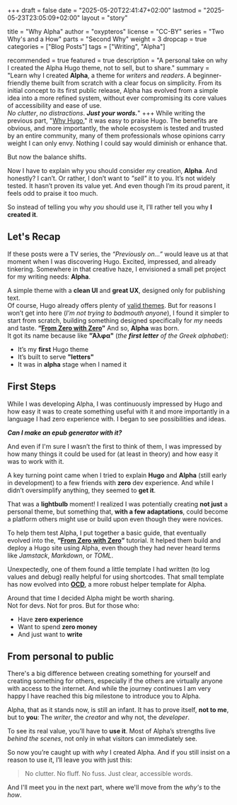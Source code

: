 +++
draft = false
date = "2025-05-20T22:41:47+02:00"
lastmod = "2025-05-23T23:05:09+02:00"
layout = "story"

title = "Why Alpha"
author = "oxypteros"
license = "CC-BY"
series = "Two Why's and a How"
  parts = "Second Why"
  weight = 3
dropcap = true
categories = ["Blog Posts"]
tags = ["Writing", "Alpha"]

recommended = true
featured = true
description = "A personal take on why I created the Alpha Hugo theme, not to sell, but to share."
summary = "Learn why I created **Alpha**, a theme for *writers* and *readers*. A beginner-friendly theme built from scratch with a clear focus on simplicity. From its initial concept to its first public release, Alpha has evolved from a simple idea into a more refined system, without ever compromising its core values of accessibility and ease of use.<br> *No clutter*, *no distractions*. ***Just your words.***"
+++
While writing the previous part, "[Why Hugo](./blog/why-hugo)," it was easy to praise Hugo. The benefits are obvious, and more importantly, the whole ecosystem is tested and trusted by an entire community, many of them professionals whose opinions carry weight I can only envy. Nothing I could say would diminish or enhance that.

But now the balance shifts.

Now I have to explain why you should consider *my* creation, **Alpha**. And honestly? I can’t. Or rather, I don’t want to *"sell"* it to you. It’s not widely tested. It hasn’t proven its value yet. And even though I’m its proud parent, it feels odd to praise it too much.

So instead of telling you why *you* should use it, I’ll rather tell you why **I created it**.

## Let's Recap

If these posts were a TV series, the *“Previously on…”* would leave us at that moment when I was discovering Hugo. Excited, impressed, and already tinkering. Somewhere in that creative haze, I envisioned a small pet project for my writing needs: **Alpha**.

A simple theme with a **clean UI** and **great UX**, designed only for publishing text.  
Of course, Hugo already offers plenty of [valid themes](https://themes.gohugo.io/). But for reasons I won’t get into here (*I’m not trying to badmouth anyone*), I found it simpler to start from scratch, building something designed specifically for *my* needs and taste.
**“[From Zero with Zero](https://alpha.oxypteros.com/get-started)”**
And so, **Alpha** was born.  
It got its name because like **"Άλφα"** (*the **first letter** of the Greek alphabet*):
- It’s my **first** Hugo theme  
- It’s built to serve **"letters"**
- It was in **alpha** stage when I named it  

## First Steps

While I was developing Alpha, I was continuously impressed by Hugo and how easy it was to create something useful with it and more importantly in a language I had zero experience with. I began to see possibilities and ideas. 

***Can I make an epub generator with it?*** 

And even if I'm sure I wasn’t the first to think of them, I was impressed by how many things it could be used for (at least in theory) and how easy it was to work with it.

A key turning point came when I tried to explain **Hugo** and **Alpha** (still early in development) to a few friends with **zero** dev experience. And while I didn’t oversimplify anything, they seemed to **get it**.

That was a **lightbulb** moment! I realized I was potentially creating **not just** a personal theme, but something that, **with a few adaptations**, could become a platform others might use or build upon even though they were novices.

To help them test Alpha, I put together a basic guide, that eventually evolved into the, **“[From Zero with Zero](https://alpha.oxypteros.com/get-started)”** tutorial. It helped them build and deploy a Hugo site using Alpha, even though they had never heard terms like *Jamstack*, *Markdown*, or *TOML*.  

Unexpectedly, one of them found a little template I had written (to log values and debug) really helpful for using shortcodes. That small template has now evolved into **[OCD](https://alpha.oxypteros.com/docs/ocd)**, a more robust helper template for Alpha.

Around that time I decided Alpha might be worth sharing.  
Not for devs. Not for pros. But for those who:
- Have **zero experience**  
- Want to spend **zero money**  
- And just want to **write**

## From personal to public

There's a big difference between creating something for yourself and creating something for others, especially if the others are virtually anyone with access to the internet. And while the journey continues I am very happy I have reached this big milestone to introduce you to Alpha.

Alpha, that as it stands now, is still an infant. It has to prove itself, **not to me**, but to **you**:  The *writer*, the *creator* and why not, the *developer*.

To see its real value, you’ll have to **use it**. Most of Alpha’s strengths live *behind the scenes*, not only in what visitors can immediately see.

So now you’re caught up with *why* I created Alpha. And if you still insist on a reason to use it, I’ll leave you with just this:

> No clutter. No fluff. No fuss.  Just clear, accessible words.

And I'll meet you in the next part, where we'll move from the *why's* to the *how*.

